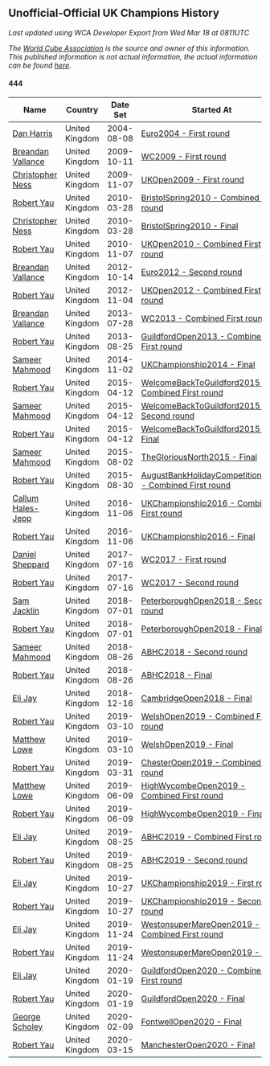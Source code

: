 ## Unofficial-Official UK Champions History

*Last updated using WCA Developer Export from Wed Mar 18 at 0811UTC*

*The [World Cube Association](https://www.worldcubeassociation.org) is the source and owner of this information. This published information is not actual information, the actual information can be found [here](https://www.worldcubeassociation.org/results).*

#### 444

|Name|Country|Date Set|Started At|Ended At|Days Held|  
|--|--|--|--|--|--|  
|[Dan Harris](https://www.worldcubeassociation.org/persons/2003HARR01)|United Kingdom|2004-08-08|[Euro2004 - First round](https://www.worldcubeassociation.org/competitions/Euro2004/results/all#e444_1)|1 year after [Euro2008](https://www.worldcubeassociation.org/competitions/Euro2008/results/all#e444_f)|1870|  
|[Breandan Vallance](https://www.worldcubeassociation.org/persons/2007VALL01)|United Kingdom|2009-10-11|[WC2009 - First round](https://www.worldcubeassociation.org/competitions/WC2009/results/all#e444_1)|[UKOpen2009 - First round](https://www.worldcubeassociation.org/competitions/UKOpen2009/results/all#e444_1)|27|  
|[Christopher Ness](https://www.worldcubeassociation.org/persons/2007NESS01)|United Kingdom|2009-11-07|[UKOpen2009 - First round](https://www.worldcubeassociation.org/competitions/UKOpen2009/results/all#e444_1)|[BristolSpring2010 - Combined First round](https://www.worldcubeassociation.org/competitions/BristolSpring2010/results/all#e444_d)|141|  
|[Robert Yau](https://www.worldcubeassociation.org/persons/2009YAUR01)|United Kingdom|2010-03-28|[BristolSpring2010 - Combined First round](https://www.worldcubeassociation.org/competitions/BristolSpring2010/results/all#e444_d)|[BristolSpring2010 - Final](https://www.worldcubeassociation.org/competitions/BristolSpring2010/results/all#e444_f)|0|  
|[Christopher Ness](https://www.worldcubeassociation.org/persons/2007NESS01)|United Kingdom|2010-03-28|[BristolSpring2010 - Final](https://www.worldcubeassociation.org/competitions/BristolSpring2010/results/all#e444_f)|[UKOpen2010 - Combined First round](https://www.worldcubeassociation.org/competitions/UKOpen2010/results/all#e444_d)|224|  
|[Robert Yau](https://www.worldcubeassociation.org/persons/2009YAUR01)|United Kingdom|2010-11-07|[UKOpen2010 - Combined First round](https://www.worldcubeassociation.org/competitions/UKOpen2010/results/all#e444_d)|[Euro2012 - Second round](https://www.worldcubeassociation.org/competitions/Euro2012/results/all#e444_2)|707|  
|[Breandan Vallance](https://www.worldcubeassociation.org/persons/2007VALL01)|United Kingdom|2012-10-14|[Euro2012 - Second round](https://www.worldcubeassociation.org/competitions/Euro2012/results/all#e444_2)|[UKOpen2012 - Combined First round](https://www.worldcubeassociation.org/competitions/UKOpen2012/results/all#e444_d)|21|  
|[Robert Yau](https://www.worldcubeassociation.org/persons/2009YAUR01)|United Kingdom|2012-11-04|[UKOpen2012 - Combined First round](https://www.worldcubeassociation.org/competitions/UKOpen2012/results/all#e444_d)|[WC2013 - Combined First round](https://www.worldcubeassociation.org/competitions/WC2013/results/all#e444_d)|266|  
|[Breandan Vallance](https://www.worldcubeassociation.org/persons/2007VALL01)|United Kingdom|2013-07-28|[WC2013 - Combined First round](https://www.worldcubeassociation.org/competitions/WC2013/results/all#e444_d)|[GuildfordOpen2013 - Combined First round](https://www.worldcubeassociation.org/competitions/GuildfordOpen2013/results/all#e444_d)|28|  
|[Robert Yau](https://www.worldcubeassociation.org/persons/2009YAUR01)|United Kingdom|2013-08-25|[GuildfordOpen2013 - Combined First round](https://www.worldcubeassociation.org/competitions/GuildfordOpen2013/results/all#e444_d)|[UKChampionship2014 - Final](https://www.worldcubeassociation.org/competitions/UKChampionship2014/results/all#e444_f)|434|  
|[Sameer Mahmood](https://www.worldcubeassociation.org/persons/2013MAHM02)|United Kingdom|2014-11-02|[UKChampionship2014 - Final](https://www.worldcubeassociation.org/competitions/UKChampionship2014/results/all#e444_f)|[WelcomeBackToGuildford2015 - Combined First round](https://www.worldcubeassociation.org/competitions/WelcomeBackToGuildford2015/results/all#e444_d)|161|  
|[Robert Yau](https://www.worldcubeassociation.org/persons/2009YAUR01)|United Kingdom|2015-04-12|[WelcomeBackToGuildford2015 - Combined First round](https://www.worldcubeassociation.org/competitions/WelcomeBackToGuildford2015/results/all#e444_d)|[WelcomeBackToGuildford2015 - Second round](https://www.worldcubeassociation.org/competitions/WelcomeBackToGuildford2015/results/all#e444_2)|0|  
|[Sameer Mahmood](https://www.worldcubeassociation.org/persons/2013MAHM02)|United Kingdom|2015-04-12|[WelcomeBackToGuildford2015 - Second round](https://www.worldcubeassociation.org/competitions/WelcomeBackToGuildford2015/results/all#e444_2)|[WelcomeBackToGuildford2015 - Final](https://www.worldcubeassociation.org/competitions/WelcomeBackToGuildford2015/results/all#e444_f)|0|  
|[Robert Yau](https://www.worldcubeassociation.org/persons/2009YAUR01)|United Kingdom|2015-04-12|[WelcomeBackToGuildford2015 - Final](https://www.worldcubeassociation.org/competitions/WelcomeBackToGuildford2015/results/all#e444_f)|[TheGloriousNorth2015 - Final](https://www.worldcubeassociation.org/competitions/TheGloriousNorth2015/results/all#e444_f)|112|  
|[Sameer Mahmood](https://www.worldcubeassociation.org/persons/2013MAHM02)|United Kingdom|2015-08-02|[TheGloriousNorth2015 - Final](https://www.worldcubeassociation.org/competitions/TheGloriousNorth2015/results/all#e444_f)|[AugustBankHolidayCompetition2015 - Combined First round](https://www.worldcubeassociation.org/competitions/AugustBankHolidayCompetition2015/results/all#e444_d)|28|  
|[Robert Yau](https://www.worldcubeassociation.org/persons/2009YAUR01)|United Kingdom|2015-08-30|[AugustBankHolidayCompetition2015 - Combined First round](https://www.worldcubeassociation.org/competitions/AugustBankHolidayCompetition2015/results/all#e444_d)|[UKChampionship2016 - Combined First round](https://www.worldcubeassociation.org/competitions/UKChampionship2016/results/all#e444_d)|434|  
|[Callum Hales-Jepp](https://www.worldcubeassociation.org/persons/2012HALE01)|United Kingdom|2016-11-06|[UKChampionship2016 - Combined First round](https://www.worldcubeassociation.org/competitions/UKChampionship2016/results/all#e444_d)|[UKChampionship2016 - Final](https://www.worldcubeassociation.org/competitions/UKChampionship2016/results/all#e444_f)|0|  
|[Robert Yau](https://www.worldcubeassociation.org/persons/2009YAUR01)|United Kingdom|2016-11-06|[UKChampionship2016 - Final](https://www.worldcubeassociation.org/competitions/UKChampionship2016/results/all#e444_f)|[WC2017 - First round](https://www.worldcubeassociation.org/competitions/WC2017/results/all#e444_1)|252|  
|[Daniel Sheppard](https://www.worldcubeassociation.org/persons/2009SHEP01)|United Kingdom|2017-07-16|[WC2017 - First round](https://www.worldcubeassociation.org/competitions/WC2017/results/all#e444_1)|[WC2017 - Second round](https://www.worldcubeassociation.org/competitions/WC2017/results/all#e444_2)|0|  
|[Robert Yau](https://www.worldcubeassociation.org/persons/2009YAUR01)|United Kingdom|2017-07-16|[WC2017 - Second round](https://www.worldcubeassociation.org/competitions/WC2017/results/all#e444_2)|[PeterboroughOpen2018 - Second round](https://www.worldcubeassociation.org/competitions/PeterboroughOpen2018/results/all#e444_2)|350|  
|[Sam Jacklin](https://www.worldcubeassociation.org/persons/2015JACK04)|United Kingdom|2018-07-01|[PeterboroughOpen2018 - Second round](https://www.worldcubeassociation.org/competitions/PeterboroughOpen2018/results/all#e444_2)|[PeterboroughOpen2018 - Final](https://www.worldcubeassociation.org/competitions/PeterboroughOpen2018/results/all#e444_f)|0|  
|[Robert Yau](https://www.worldcubeassociation.org/persons/2009YAUR01)|United Kingdom|2018-07-01|[PeterboroughOpen2018 - Final](https://www.worldcubeassociation.org/competitions/PeterboroughOpen2018/results/all#e444_f)|[ABHC2018 - Second round](https://www.worldcubeassociation.org/competitions/ABHC2018/results/all#e444_2)|56|  
|[Sameer Mahmood](https://www.worldcubeassociation.org/persons/2013MAHM02)|United Kingdom|2018-08-26|[ABHC2018 - Second round](https://www.worldcubeassociation.org/competitions/ABHC2018/results/all#e444_2)|[ABHC2018 - Final](https://www.worldcubeassociation.org/competitions/ABHC2018/results/all#e444_f)|0|  
|[Robert Yau](https://www.worldcubeassociation.org/persons/2009YAUR01)|United Kingdom|2018-08-26|[ABHC2018 - Final](https://www.worldcubeassociation.org/competitions/ABHC2018/results/all#e444_f)|[CambridgeOpen2018 - Final](https://www.worldcubeassociation.org/competitions/CambridgeOpen2018/results/all#e444_f)|112|  
|[Eli Jay](https://www.worldcubeassociation.org/persons/2014JAYE01)|United Kingdom|2018-12-16|[CambridgeOpen2018 - Final](https://www.worldcubeassociation.org/competitions/CambridgeOpen2018/results/all#e444_f)|[WelshOpen2019 - Combined First round](https://www.worldcubeassociation.org/competitions/WelshOpen2019/results/all#e444_d)|84|  
|[Robert Yau](https://www.worldcubeassociation.org/persons/2009YAUR01)|United Kingdom|2019-03-10|[WelshOpen2019 - Combined First round](https://www.worldcubeassociation.org/competitions/WelshOpen2019/results/all#e444_d)|[WelshOpen2019 - Final](https://www.worldcubeassociation.org/competitions/WelshOpen2019/results/all#e444_f)|0|  
|[Matthew Lowe](https://www.worldcubeassociation.org/persons/2014LOWE01)|United Kingdom|2019-03-10|[WelshOpen2019 - Final](https://www.worldcubeassociation.org/competitions/WelshOpen2019/results/all#e444_f)|[ChesterOpen2019 - Combined First round](https://www.worldcubeassociation.org/competitions/ChesterOpen2019/results/all#e444_d)|21|  
|[Robert Yau](https://www.worldcubeassociation.org/persons/2009YAUR01)|United Kingdom|2019-03-31|[ChesterOpen2019 - Combined First round](https://www.worldcubeassociation.org/competitions/ChesterOpen2019/results/all#e444_d)|[HighWycombeOpen2019 - Combined First round](https://www.worldcubeassociation.org/competitions/HighWycombeOpen2019/results/all#e444_d)|70|  
|[Matthew Lowe](https://www.worldcubeassociation.org/persons/2014LOWE01)|United Kingdom|2019-06-09|[HighWycombeOpen2019 - Combined First round](https://www.worldcubeassociation.org/competitions/HighWycombeOpen2019/results/all#e444_d)|[HighWycombeOpen2019 - Final](https://www.worldcubeassociation.org/competitions/HighWycombeOpen2019/results/all#e444_f)|0|  
|[Robert Yau](https://www.worldcubeassociation.org/persons/2009YAUR01)|United Kingdom|2019-06-09|[HighWycombeOpen2019 - Final](https://www.worldcubeassociation.org/competitions/HighWycombeOpen2019/results/all#e444_f)|[ABHC2019 - Combined First round](https://www.worldcubeassociation.org/competitions/ABHC2019/results/all#e444_d)|77|  
|[Eli Jay](https://www.worldcubeassociation.org/persons/2014JAYE01)|United Kingdom|2019-08-25|[ABHC2019 - Combined First round](https://www.worldcubeassociation.org/competitions/ABHC2019/results/all#e444_d)|[ABHC2019 - Second round](https://www.worldcubeassociation.org/competitions/ABHC2019/results/all#e444_2)|0|  
|[Robert Yau](https://www.worldcubeassociation.org/persons/2009YAUR01)|United Kingdom|2019-08-25|[ABHC2019 - Second round](https://www.worldcubeassociation.org/competitions/ABHC2019/results/all#e444_2)|[UKChampionship2019 - First round](https://www.worldcubeassociation.org/competitions/UKChampionship2019/results/all#e444_1)|63|  
|[Eli Jay](https://www.worldcubeassociation.org/persons/2014JAYE01)|United Kingdom|2019-10-27|[UKChampionship2019 - First round](https://www.worldcubeassociation.org/competitions/UKChampionship2019/results/all#e444_1)|[UKChampionship2019 - Second round](https://www.worldcubeassociation.org/competitions/UKChampionship2019/results/all#e444_2)|0|  
|[Robert Yau](https://www.worldcubeassociation.org/persons/2009YAUR01)|United Kingdom|2019-10-27|[UKChampionship2019 - Second round](https://www.worldcubeassociation.org/competitions/UKChampionship2019/results/all#e444_2)|[WestonsuperMareOpen2019 - Combined First round](https://www.worldcubeassociation.org/competitions/WestonsuperMareOpen2019/results/all#e444_d)|28|  
|[Eli Jay](https://www.worldcubeassociation.org/persons/2014JAYE01)|United Kingdom|2019-11-24|[WestonsuperMareOpen2019 - Combined First round](https://www.worldcubeassociation.org/competitions/WestonsuperMareOpen2019/results/all#e444_d)|[WestonsuperMareOpen2019 - Final](https://www.worldcubeassociation.org/competitions/WestonsuperMareOpen2019/results/all#e444_f)|0|  
|[Robert Yau](https://www.worldcubeassociation.org/persons/2009YAUR01)|United Kingdom|2019-11-24|[WestonsuperMareOpen2019 - Final](https://www.worldcubeassociation.org/competitions/WestonsuperMareOpen2019/results/all#e444_f)|[GuildfordOpen2020 - Combined First round](https://www.worldcubeassociation.org/competitions/GuildfordOpen2020/results/all#e444_d)|56|  
|[Eli Jay](https://www.worldcubeassociation.org/persons/2014JAYE01)|United Kingdom|2020-01-19|[GuildfordOpen2020 - Combined First round](https://www.worldcubeassociation.org/competitions/GuildfordOpen2020/results/all#e444_d)|[GuildfordOpen2020 - Final](https://www.worldcubeassociation.org/competitions/GuildfordOpen2020/results/all#e444_f)|0|  
|[Robert Yau](https://www.worldcubeassociation.org/persons/2009YAUR01)|United Kingdom|2020-01-19|[GuildfordOpen2020 - Final](https://www.worldcubeassociation.org/competitions/GuildfordOpen2020/results/all#e444_f)|[FontwellOpen2020 - Final](https://www.worldcubeassociation.org/competitions/FontwellOpen2020/results/all#e444_f)|21|  
|[George Scholey](https://www.worldcubeassociation.org/persons/2015SCHO05)|United Kingdom|2020-02-09|[FontwellOpen2020 - Final](https://www.worldcubeassociation.org/competitions/FontwellOpen2020/results/all#e444_f)|[ManchesterOpen2020 - Final](https://www.worldcubeassociation.org/competitions/ManchesterOpen2020/results/all#e444_f)|35|  
|[Robert Yau](https://www.worldcubeassociation.org/persons/2009YAUR01)|United Kingdom|2020-03-15|[ManchesterOpen2020 - Final](https://www.worldcubeassociation.org/competitions/ManchesterOpen2020/results/all#e444_f)|Ongoing|3|  
